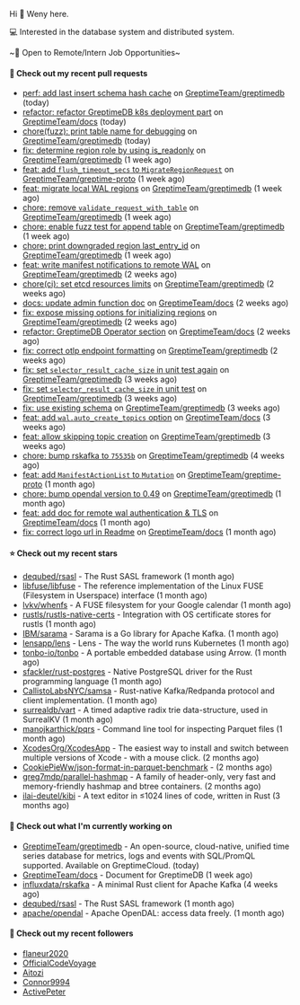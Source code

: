 Hi 👋 Weny here.

💻 Interested in the database system and distributed system.

~🍺 Open to Remote/Intern Job Opportunities~

#### 🔨 Check out my recent pull requests

- [perf: add last insert schema hash cache](https://github.com/GreptimeTeam/greptimedb/pull/4745) on [GreptimeTeam/greptimedb](https://github.com/GreptimeTeam/greptimedb) (today)
- [refactor: refactor GreptimeDB k8s deployment part](https://github.com/GreptimeTeam/docs/pull/1187) on [GreptimeTeam/docs](https://github.com/GreptimeTeam/docs) (today)
- [chore(fuzz): print table name for debugging](https://github.com/GreptimeTeam/greptimedb/pull/4738) on [GreptimeTeam/greptimedb](https://github.com/GreptimeTeam/greptimedb) (today)
- [fix: determine region role by using is_readonly](https://github.com/GreptimeTeam/greptimedb/pull/4725) on [GreptimeTeam/greptimedb](https://github.com/GreptimeTeam/greptimedb) (1 week ago)
- [feat: add `flush_timeout_secs` to `MigrateRegionRequest`](https://github.com/GreptimeTeam/greptime-proto/pull/191) on [GreptimeTeam/greptime-proto](https://github.com/GreptimeTeam/greptime-proto) (1 week ago)
- [feat: migrate local WAL regions](https://github.com/GreptimeTeam/greptimedb/pull/4715) on [GreptimeTeam/greptimedb](https://github.com/GreptimeTeam/greptimedb) (1 week ago)
- [chore: remove `validate_request_with_table`](https://github.com/GreptimeTeam/greptimedb/pull/4710) on [GreptimeTeam/greptimedb](https://github.com/GreptimeTeam/greptimedb) (1 week ago)
- [chore: enable fuzz test for append table](https://github.com/GreptimeTeam/greptimedb/pull/4702) on [GreptimeTeam/greptimedb](https://github.com/GreptimeTeam/greptimedb) (1 week ago)
- [chore: print downgraded region last_entry_id](https://github.com/GreptimeTeam/greptimedb/pull/4701) on [GreptimeTeam/greptimedb](https://github.com/GreptimeTeam/greptimedb) (1 week ago)
- [feat: write manifest notifications to remote WAL](https://github.com/GreptimeTeam/greptimedb/pull/4678) on [GreptimeTeam/greptimedb](https://github.com/GreptimeTeam/greptimedb) (2 weeks ago)
- [chore(ci): set etcd resources limits](https://github.com/GreptimeTeam/greptimedb/pull/4665) on [GreptimeTeam/greptimedb](https://github.com/GreptimeTeam/greptimedb) (2 weeks ago)
- [docs: update admin function doc](https://github.com/GreptimeTeam/docs/pull/1166) on [GreptimeTeam/docs](https://github.com/GreptimeTeam/docs) (2 weeks ago)
- [fix: expose missing options for initializing regions](https://github.com/GreptimeTeam/greptimedb/pull/4660) on [GreptimeTeam/greptimedb](https://github.com/GreptimeTeam/greptimedb) (2 weeks ago)
- [refactor: GreptimeDB Operator section](https://github.com/GreptimeTeam/docs/pull/1160) on [GreptimeTeam/docs](https://github.com/GreptimeTeam/docs) (2 weeks ago)
- [fix: correct otlp endpoint formatting](https://github.com/GreptimeTeam/greptimedb/pull/4646) on [GreptimeTeam/greptimedb](https://github.com/GreptimeTeam/greptimedb) (2 weeks ago)
- [fix: set `selector_result_cache_size` in unit test again](https://github.com/GreptimeTeam/greptimedb/pull/4641) on [GreptimeTeam/greptimedb](https://github.com/GreptimeTeam/greptimedb) (3 weeks ago)
- [fix: set `selector_result_cache_size` in unit test](https://github.com/GreptimeTeam/greptimedb/pull/4631) on [GreptimeTeam/greptimedb](https://github.com/GreptimeTeam/greptimedb) (3 weeks ago)
- [fix: use existing schema](https://github.com/GreptimeTeam/greptimedb/pull/4628) on [GreptimeTeam/greptimedb](https://github.com/GreptimeTeam/greptimedb) (3 weeks ago)
- [feat: add `wal.auto_create_topics` option](https://github.com/GreptimeTeam/docs/pull/1152) on [GreptimeTeam/docs](https://github.com/GreptimeTeam/docs) (3 weeks ago)
- [feat: allow skipping topic creation](https://github.com/GreptimeTeam/greptimedb/pull/4616) on [GreptimeTeam/greptimedb](https://github.com/GreptimeTeam/greptimedb) (3 weeks ago)
- [chore: bump rskafka to `75535b`](https://github.com/GreptimeTeam/greptimedb/pull/4608) on [GreptimeTeam/greptimedb](https://github.com/GreptimeTeam/greptimedb) (4 weeks ago)
- [feat: add `ManifestActionList` to `Mutation`](https://github.com/GreptimeTeam/greptime-proto/pull/187) on [GreptimeTeam/greptime-proto](https://github.com/GreptimeTeam/greptime-proto) (1 month ago)
- [chore: bump opendal version to 0.49](https://github.com/GreptimeTeam/greptimedb/pull/4587) on [GreptimeTeam/greptimedb](https://github.com/GreptimeTeam/greptimedb) (1 month ago)
- [feat: add doc for remote wal authentication &amp; TLS](https://github.com/GreptimeTeam/docs/pull/1138) on [GreptimeTeam/docs](https://github.com/GreptimeTeam/docs) (1 month ago)
- [fix: correct logo url in Readme](https://github.com/GreptimeTeam/docs/pull/1136) on [GreptimeTeam/docs](https://github.com/GreptimeTeam/docs) (1 month ago)

#### ⭐ Check out my recent stars

- [dequbed/rsasl](https://github.com/dequbed/rsasl) - The Rust SASL framework (1 month ago)
- [libfuse/libfuse](https://github.com/libfuse/libfuse) - The reference implementation of the Linux FUSE (Filesystem in Userspace) interface (1 month ago)
- [lvkv/whenfs](https://github.com/lvkv/whenfs) - A FUSE filesystem for your Google calendar (1 month ago)
- [rustls/rustls-native-certs](https://github.com/rustls/rustls-native-certs) - Integration with OS certificate stores for rustls (1 month ago)
- [IBM/sarama](https://github.com/IBM/sarama) - Sarama is a Go library for Apache Kafka. (1 month ago)
- [lensapp/lens](https://github.com/lensapp/lens) - Lens - The way the world runs Kubernetes (1 month ago)
- [tonbo-io/tonbo](https://github.com/tonbo-io/tonbo) - A portable embedded database using Arrow. (1 month ago)
- [sfackler/rust-postgres](https://github.com/sfackler/rust-postgres) - Native PostgreSQL driver for the Rust programming language (1 month ago)
- [CallistoLabsNYC/samsa](https://github.com/CallistoLabsNYC/samsa) - Rust-native Kafka/Redpanda protocol and client implementation. (1 month ago)
- [surrealdb/vart](https://github.com/surrealdb/vart) - A timed adaptive radix trie data-structure, used in SurrealKV (1 month ago)
- [manojkarthick/pqrs](https://github.com/manojkarthick/pqrs) - Command line tool for inspecting Parquet files (1 month ago)
- [XcodesOrg/XcodesApp](https://github.com/XcodesOrg/XcodesApp) - The easiest way to install and switch between multiple versions of Xcode - with a mouse click.  (2 months ago)
- [CookiePieWw/json-format-in-parquet-benchmark](https://github.com/CookiePieWw/json-format-in-parquet-benchmark) -  (2 months ago)
- [greg7mdp/parallel-hashmap](https://github.com/greg7mdp/parallel-hashmap) - A family of header-only, very fast and memory-friendly hashmap and btree containers. (2 months ago)
- [ilai-deutel/kibi](https://github.com/ilai-deutel/kibi) - A text editor in ≤1024 lines of code, written in Rust (3 months ago)

#### 👷 Check out what I'm currently working on

- [GreptimeTeam/greptimedb](https://github.com/GreptimeTeam/greptimedb) - An open-source, cloud-native, unified time series database for metrics, logs and events with SQL/PromQL supported. Available on GreptimeCloud. (today)
- [GreptimeTeam/docs](https://github.com/GreptimeTeam/docs) - Document for GreptimeDB (1 week ago)
- [influxdata/rskafka](https://github.com/influxdata/rskafka) - A minimal Rust client for Apache Kafka (4 weeks ago)
- [dequbed/rsasl](https://github.com/dequbed/rsasl) - The Rust SASL framework (1 month ago)
- [apache/opendal](https://github.com/apache/opendal) - Apache OpenDAL: access data freely. (1 month ago)

#### 👯 Check out my recent followers

- [flaneur2020](https://github.com/flaneur2020)
- [OfficialCodeVoyage](https://github.com/OfficialCodeVoyage)
- [Aitozi](https://github.com/Aitozi)
- [Connor9994](https://github.com/Connor9994)
- [ActivePeter](https://github.com/ActivePeter)


